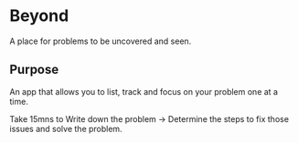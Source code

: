 # Beyond
A place for problems to be uncovered and seen.

## Purpose
An app that allows you to list, track and focus on your problem one at a time.

Take 15mns to Write down the problem -> Determine the steps to fix those issues and solve the problem.

